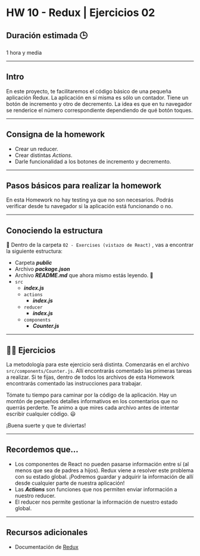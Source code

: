 # HW 10 - Redux | Ejercicios 02

## Duración estimada 🕒

1 hora y media

---

## Intro

En este proyecto, te facilitaremos el código básico de una pequeña aplicación Redux. La aplicación en sí misma es sólo un contador. Tiene un botón de incremento y otro de decremento. La idea es que en tu navegador se renderice el número correspondiente dependiendo de qué botón toques.

---

## Consigna de la homework

- Crear un reducer.
- Crear distintas _Actions_.
- Darle funcionalidad a los botones de incremento y decremento.

---

## Pasos básicos para realizar la homework

En esta Homework no hay testing ya que no son necesarios. Podrás verificar desde tu navegador si la aplicación está funcionando o no.

---

## Conociendo la estructura

🔹 Dentro de la carpeta `02 - Exercises (vistazo de React)` , vas a encontrar la siguiente estructura:

- Carpeta **_public_**
- Archivo **_package.json_**
- Archivo **_README.md_** que ahora mismo estás leyendo. 🧐
- `src`
  - **_index.js_**
  - `actions`
    - **_index.js_**
  - `reducer`
    - **_index.js_**
  - `components`
    - **_Counter.js_**

---

## 👩‍💻 Ejercicios

La metodología para este ejercicio será distinta. Comenzarás en el archivo `src/components/Counter.js`. Allí encontrarás comentado las primeras tareas a realizar. Si te fijas, dentro de todos los archivos de esta Homework encontrarás comentado las instrucciones para trabajar.

Tómate tu tiempo para caminar por la código de la aplicación. Hay un montón de pequeños detalles informativos en los comentarios que no querrás perderte. Te animo a que mires cada archivo antes de intentar escribir cualquier código. 😃

¡Buena suerte y que te diviertas!

---

## Recordemos que...

- Los componentes de React no pueden pasarse información entre sí (al menos que sea de padres a hijos). Redux viene a resolver este problema con su estado global. ¡Podremos guardar y adquirir la información de allí desde cualquier parte de nuestra aplicación!
- Las **_Actions_** son funciones que nos permiten enviar información a nuestro reducer.
- El reducer nos permite gestionar la información de nuestro estado global.

---

## Recursos adicionales

- Documentación de [Redux](https://redux.js.org/introduction/getting-started)
